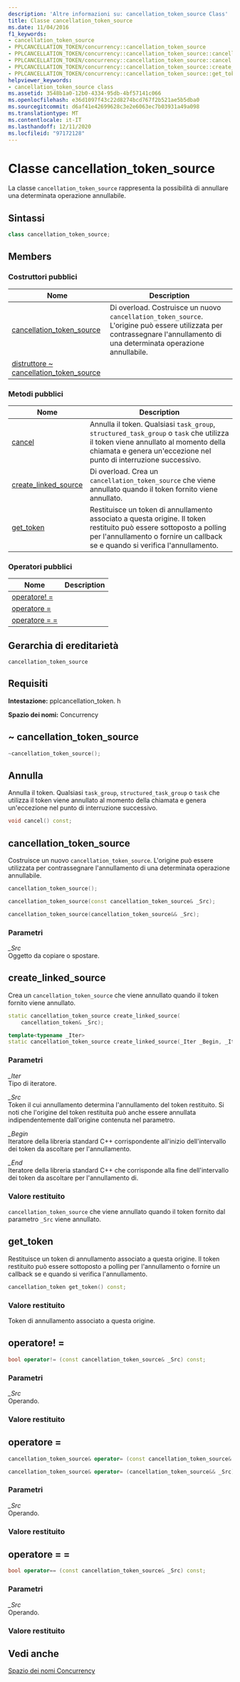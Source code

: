 ```yaml
---
description: 'Altre informazioni su: cancellation_token_source Class'
title: Classe cancellation_token_source
ms.date: 11/04/2016
f1_keywords:
- cancellation_token_source
- PPLCANCELLATION_TOKEN/concurrency::cancellation_token_source
- PPLCANCELLATION_TOKEN/concurrency::cancellation_token_source::cancellation_token_source
- PPLCANCELLATION_TOKEN/concurrency::cancellation_token_source::cancel
- PPLCANCELLATION_TOKEN/concurrency::cancellation_token_source::create_linked_source
- PPLCANCELLATION_TOKEN/concurrency::cancellation_token_source::get_token
helpviewer_keywords:
- cancellation_token_source class
ms.assetid: 3548b1a0-12b0-4334-95db-4bf57141c066
ms.openlocfilehash: e36d1097f43c22d8274bcd767f2b521ae5b5dba0
ms.sourcegitcommit: d6af41e42699628c3e2e6063ec7b03931a49a098
ms.translationtype: MT
ms.contentlocale: it-IT
ms.lasthandoff: 12/11/2020
ms.locfileid: "97172128"
---
```

# <a name="cancellation_token_source-class"></a>Classe cancellation_token_source

La classe `cancellation_token_source` rappresenta la possibilità di annullare una determinata operazione annullabile.

## <a name="syntax"></a>Sintassi

```cpp
class cancellation_token_source;
```

## <a name="members"></a>Members

### <a name="public-constructors"></a>Costruttori pubblici

|Nome|Description|
|----------|-----------------|
|[cancellation_token_source](#ctor)|Di overload. Costruisce un nuovo `cancellation_token_source`. L'origine può essere utilizzata per contrassegnare l'annullamento di una determinata operazione annullabile.|
|[distruttore ~ cancellation_token_source](#dtor)||

### <a name="public-methods"></a>Metodi pubblici

|Nome|Description|
|----------|-----------------|
|[cancel](#cancel)|Annulla il token. Qualsiasi `task_group`, `structured_task_group` o `task` che utilizza il token viene annullato al momento della chiamata e genera un'eccezione nel punto di interruzione successivo.|
|[create_linked_source](#create_linked_source)|Di overload. Crea un `cancellation_token_source` che viene annullato quando il token fornito viene annullato.|
|[get_token](#get_token)|Restituisce un token di annullamento associato a questa origine. Il token restituito può essere sottoposto a polling per l'annullamento o fornire un callback se e quando si verifica l'annullamento.|

### <a name="public-operators"></a>Operatori pubblici

|Nome|Description|
|----------|-----------------|
|[operatore! =](#operator_neq)||
|[operatore =](#operator_eq)||
|[operatore = =](#operator_eq_eq)||

## <a name="inheritance-hierarchy"></a>Gerarchia di ereditarietà

`cancellation_token_source`

## <a name="requirements"></a>Requisiti

**Intestazione:** pplcancellation_token. h

**Spazio dei nomi:** Concurrency

## <a name="cancellation_token_source"></a><a name="dtor"></a> ~ cancellation_token_source

```cpp
~cancellation_token_source();
```

## <a name="cancel"></a><a name="cancel"></a> Annulla

Annulla il token. Qualsiasi `task_group`, `structured_task_group` o `task` che utilizza il token viene annullato al momento della chiamata e genera un'eccezione nel punto di interruzione successivo.

```cpp
void cancel() const;
```

## <a name="cancellation_token_source"></a><a name="ctor"></a> cancellation_token_source

Costruisce un nuovo `cancellation_token_source`. L'origine può essere utilizzata per contrassegnare l'annullamento di una determinata operazione annullabile.

```cpp
cancellation_token_source();

cancellation_token_source(const cancellation_token_source& _Src);

cancellation_token_source(cancellation_token_source&& _Src);
```

### <a name="parameters"></a>Parametri

*_Src*<br/>
Oggetto da copiare o spostare.

## <a name="create_linked_source"></a><a name="create_linked_source"></a> create_linked_source

Crea un `cancellation_token_source` che viene annullato quando il token fornito viene annullato.

```cpp
static cancellation_token_source create_linked_source(
    cancellation_token& _Src);

template<typename _Iter>
static cancellation_token_source create_linked_source(_Iter _Begin, _Iter _End);
```

### <a name="parameters"></a>Parametri

*_Iter*<br/>
Tipo di iteratore.

*_Src*<br/>
Token il cui annullamento determina l'annullamento del token restituito. Si noti che l'origine del token restituita può anche essere annullata indipendentemente dall'origine contenuta nel parametro.

*_Begin*<br/>
Iteratore della libreria standard C++ corrispondente all'inizio dell'intervallo dei token da ascoltare per l'annullamento.

*_End*<br/>
Iteratore della libreria standard C++ che corrisponde alla fine dell'intervallo dei token da ascoltare per l'annullamento di.

### <a name="return-value"></a>Valore restituito

`cancellation_token_source` che viene annullato quando il token fornito dal parametro `_Src` viene annullato.

## <a name="get_token"></a><a name="get_token"></a> get_token

Restituisce un token di annullamento associato a questa origine. Il token restituito può essere sottoposto a polling per l'annullamento o fornire un callback se e quando si verifica l'annullamento.

```cpp
cancellation_token get_token() const;
```

### <a name="return-value"></a>Valore restituito

Token di annullamento associato a questa origine.

## <a name="operator"></a><a name="operator_neq"></a> operatore! =

```cpp
bool operator!= (const cancellation_token_source& _Src) const;
```

### <a name="parameters"></a>Parametri

*_Src*<br/>
Operando.

### <a name="return-value"></a>Valore restituito

## <a name="operator"></a><a name="operator_eq"></a> operatore =

```cpp
cancellation_token_source& operator= (const cancellation_token_source& _Src);

cancellation_token_source& operator= (cancellation_token_source&& _Src);
```

### <a name="parameters"></a>Parametri

*_Src*<br/>
Operando.

### <a name="return-value"></a>Valore restituito

## <a name="operator"></a><a name="operator_eq_eq"></a> operatore = =

```cpp
bool operator== (const cancellation_token_source& _Src) const;
```

### <a name="parameters"></a>Parametri

*_Src*<br/>
Operando.

### <a name="return-value"></a>Valore restituito

## <a name="see-also"></a>Vedi anche

[Spazio dei nomi Concurrency](concurrency-namespace.md)
